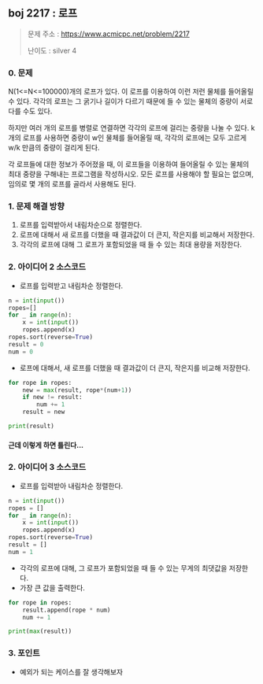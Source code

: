 ## boj 2217 : 로프
> 문제 주소 : https://www.acmicpc.net/problem/2217
>
> 난이도 : silver 4

### 0. 문제
N(1<=N<=100000)개의 로프가 있다. 이 로프를 이용하여 이런 저런 물체를 들어올릴 수 있다.
각각의 로프는 그 굵기나 길이가 다르기 때문에 들 수 있는 물체의 중량이 서로 다를 수도 있다.

하지만 여러 개의 로프를 병렬로 연결하면 각각의 로프에 걸리는 중량을 나눌 수 있다.
k개의 로프를 사용하면 중량이 w인 물체를 들어올릴 때, 각각의 로프에는 모두 고르게 w/k 만큼의 중량이 걸리게 된다.

각 로프들에 대한 정보가 주어졌을 때, 이 로프들을 이용하여 들어올릴 수 있는 물체의 최대 중량을 구해내는 프로그램을 작성하시오.
모든 로프를 사용해야 할 필요는 없으며, 임의로 몇 개의 로프를 골라서 사용해도 된다.


### 1. 문제 해결 방향
1. 로프를 입력받아서 내림차순으로 정렬한다.
2. 로프에 대해서 새 로프를 더했을 때 결과값이 더 큰지, 작은지를 비교해서 저장한다.
3. 각각의 로프에 대해 그 로프가 포함되었을 때 들 수 있는 최대 용량을 저장한다.

### 2. 아이디어 2 소스코드
- 로프를 입력받고 내림차순 정렬한다.
```python
n = int(input())
ropes=[]
for _ in range(n):
    x = int(input())
    ropes.append(x)
ropes.sort(reverse=True)
result = 0
num = 0
```
- 로프에 대해서, 새 로프를 더했을 때 결과값이 더 큰지, 작은지를 비교해 저장한다.
```python
for rope in ropes:
    new = max(result, rope*(num+1))
    if new != result:
        num += 1
    result = new

print(result)
```
#### 근데 이렇게 하면 틀린다...


### 2. 아이디어 3 소스코드
- 로프를 입력받아 내림차순 정렬한다.
```python
n = int(input())
ropes = []
for _ in range(n):
    x = int(input())
    ropes.append(x)
ropes.sort(reverse=True)
result = []
num = 1
```
- 각각의 로프에 대해, 그 로프가 포함되었을 때 들 수 있는 무게의 최댓값을 저장한다.
- 가장 큰 값을 출력한다.
```python
for rope in ropes:
    result.append(rope * num)
    num += 1

print(max(result))
```

### 3. 포인트
- 예외가 되는 케이스를 잘 생각해보자